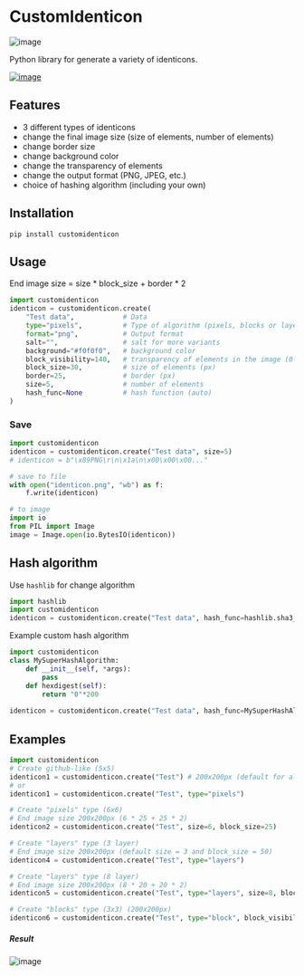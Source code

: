 # CustomIdenticon

![image](https://user-images.githubusercontent.com/22620605/53684108-2c1c3180-3d1a-11e9-84ca-64547fb6ad51.png)

Python library for generate a variety of identicons. 

[![image](https://travis-ci.org/LexSerest/customidenticon.svg?branch=master)](https://travis-ci.org/LexSerest/customidenticon)

## Features

- 3 different types of identicons
- change the final image size (size of elements, number of elements)
- change border size
- change background color 
- change the transparency of elements
- change the output format (PNG, JPEG, etc.)
- choice of hashing algorithm (including your own)


## Installation

`pip install customidenticon`

## Usage
End image size = size * block_size + border * 2
```python
import customidenticon
identicon = customidenticon.create(
    "Test data",            # Data
    type="pixels",          # Type of algorithm (pixels, blocks or layers)
    format="png",           # Output format
    salt="",                # salt for more variants
    background="#f0f0f0",   # background color
    block_visibility=140,   # transparency of elements in the image (0-255)
    block_size=30,          # size of elements (px)
    border=25,              # border (px)
    size=5,                 # number of elements
    hash_func=None          # hash function (auto)
)

```

### Save 
```python
import customidenticon
identicon = customidenticon.create("Test data", size=5)
# identicon = b"\x89PNG\r\n\x1a\n\x00\x00\x00..."

# save to file
with open("identicon.png", "wb") as f:
    f.write(identicon)

# to image
import io
from PIL import Image
image = Image.open(io.BytesIO(identicon))
```

## Hash algorithm
Use `hashlib` for change algorithm
```python
import hashlib
import customidenticon
identicon = customidenticon.create("Test data", hash_func=hashlib.sha3_256)
```
Example custom hash algorithm
```python
import customidenticon
class MySuperHashAlgorithm:
    def __init__(self, *args):
        pass
    def hexdigest(self):
        return "0"*200
        
identicon = customidenticon.create("Test data", hash_func=MySuperHashAlgorithm)
```

## Examples

```python
import customidenticon
# Create github-like (5x5)
identicon1 = customidenticon.create("Test") # 200x200px (default for all)
# or
identicon1 = customidenticon.create("Test", type="pixels") 

# Create "pixels" type (6x6)
# End image size 200x200px (6 * 25 + 25 * 2)
identicon2 = customidenticon.create("Test", size=6, block_size=25) 

# Create "layers" type (3 layer)
# End image size 200x200px (default size = 3 and block_size = 50)
identicon4 = customidenticon.create("Test", type="layers")

# Create "layers" type (8 layer)
# End image size 200x200px (8 * 20 + 20 * 2)
identicon5 = customidenticon.create("Test", type="layers", size=8, block_size=20, border=20)

# Create "blocks" type (3x3) (200x200px)
identicon6 = customidenticon.create("Test", type="block", block_visibility=100)
```


##### Result 
![image](https://user-images.githubusercontent.com/22620605/53685533-0c423900-3d2d-11e9-89e0-e3cc7bfa7548.png)
